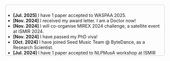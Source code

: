 <div style="height: 140px; overflow-y: scroll; border: 1px solid #ccc; padding: 10px 10px 10px 0; border-radius: 5px; margin-bottom: 20px;">
    <ul>
        <li><strong>[Jul. 2025]</strong> I have 1 paper accepted to WASPAA 2025.  </li>
        <li><strong>[Nov. 2024]</strong> I received my award letter. I am a Doctor now!  </li>
        <li><strong>[Nov. 2024]</strong> I will co-organise MIREX 2024 challenge, a satellite event at ISMIR 2024. </li>
        <li><strong>[Nov. 2024]</strong> I have passed my PhD viva! </li>
        <li><strong>[Oct. 2024]</strong> I have joined Seed Music Team @ ByteDance, as a Research Scientist. </li>
        <li><strong>[Jul. 2024]</strong> I have 1 paper accepted to NLPMusA workshop at ISMIR 2024! </li>
        <li><strong>[Jun. 2024]</strong> I have 1 paper accepted to ISMIR 2024. </li>
        <li><strong>[Apr. 2024]</strong> I have 2 papers accepted to IJCAI 2024. </li>
        <li><strong>[Feb. 2024]</strong> I will join Harmonai group at Stability.ai as an intern during May - Oct 2024.</li>
        <li><strong>[Jan. 2024]</strong> My new paper, "MusicMagus: Zero-Shot Text-to-Music Editing via Diffusion Models", is now at arxiv.</li>
        <li><strong>[Oct. 2023]</strong> I will join Music Foundation Team at Sony Research as an intern during Oct 2023 - Apr 2024.</li>
        <li><strong>[Jun. 2023]</strong> I will join Yamaha Corporation as an intern during Jun - Sep 2023.</li>
    </ul>
</div>
